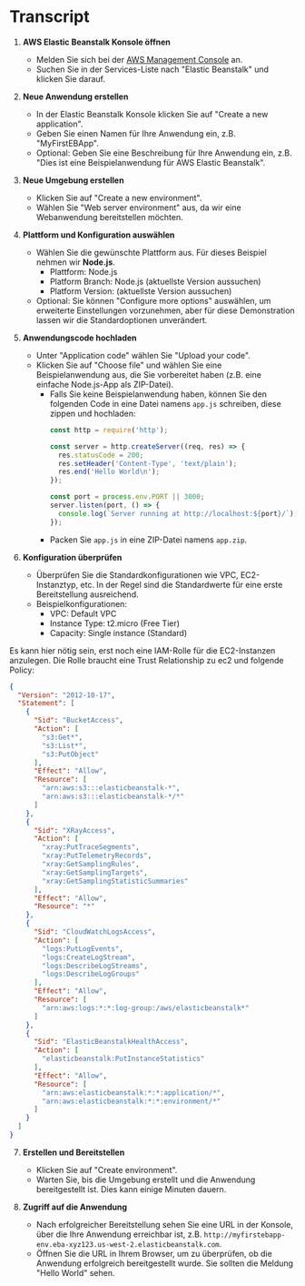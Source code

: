 # Transcript

1. **AWS Elastic Beanstalk Konsole öffnen**
    - Melden Sie sich bei der [AWS Management Console](https://aws.amazon.com/console/) an.
    - Suchen Sie in der Services-Liste nach "Elastic Beanstalk" und klicken Sie darauf.

2. **Neue Anwendung erstellen**
    - In der Elastic Beanstalk Konsole klicken Sie auf "Create a new application".
    - Geben Sie einen Namen für Ihre Anwendung ein, z.B. "MyFirstEBApp".
    - Optional: Geben Sie eine Beschreibung für Ihre Anwendung ein, z.B. "Dies ist eine Beispielanwendung für AWS Elastic Beanstalk".

3. **Neue Umgebung erstellen**
    - Klicken Sie auf "Create a new environment".
    - Wählen Sie "Web server environment" aus, da wir eine Webanwendung bereitstellen möchten.

4. **Plattform und Konfiguration auswählen**
    - Wählen Sie die gewünschte Plattform aus. Für dieses Beispiel nehmen wir **Node.js**.
        - Plattform: Node.js
        - Platform Branch: Node.js (aktuellste Version aussuchen)
        - Platform Version: (aktuellste Version aussuchen)
    - Optional: Sie können "Configure more options" auswählen, um erweiterte Einstellungen vorzunehmen, aber für diese Demonstration lassen wir die Standardoptionen unverändert.

5. **Anwendungscode hochladen**
    - Unter "Application code" wählen Sie "Upload your code".
    - Klicken Sie auf "Choose file" und wählen Sie eine Beispielanwendung aus, die Sie vorbereitet haben (z.B. eine einfache Node.js-App als ZIP-Datei).
        - Falls Sie keine Beispielanwendung haben, können Sie den folgenden Code in eine Datei namens `app.js` schreiben, diese zippen und hochladen:
          ```javascript
          const http = require('http');
   
          const server = http.createServer((req, res) => {
            res.statusCode = 200;
            res.setHeader('Content-Type', 'text/plain');
            res.end('Hello World\n');
          });
   
          const port = process.env.PORT || 3000;
          server.listen(port, () => {
            console.log(`Server running at http://localhost:${port}/`);
          });
          ```
        - Packen Sie `app.js` in eine ZIP-Datei namens `app.zip`.

6. **Konfiguration überprüfen**
    - Überprüfen Sie die Standardkonfigurationen wie VPC, EC2-Instanztyp, etc. In der Regel sind die Standardwerte für eine erste Bereitstellung ausreichend.
    - Beispielkonfigurationen:
        - VPC: Default VPC
        - Instance Type: t2.micro (Free Tier)
        - Capacity: Single instance (Standard)

Es kann hier nötig sein, erst noch eine IAM-Rolle für die EC2-Instanzen anzulegen. Die Rolle braucht eine Trust Relationship zu ec2 und folgende Policy:

```json
{
  "Version": "2012-10-17",
  "Statement": [
    {
      "Sid": "BucketAccess",
      "Action": [
        "s3:Get*",
        "s3:List*",
        "s3:PutObject"
      ],
      "Effect": "Allow",
      "Resource": [
        "arn:aws:s3:::elasticbeanstalk-*",
        "arn:aws:s3:::elasticbeanstalk-*/*"
      ]
    },
    {
      "Sid": "XRayAccess",
      "Action": [
        "xray:PutTraceSegments",
        "xray:PutTelemetryRecords",
        "xray:GetSamplingRules",
        "xray:GetSamplingTargets",
        "xray:GetSamplingStatisticSummaries"
      ],
      "Effect": "Allow",
      "Resource": "*"
    },
    {
      "Sid": "CloudWatchLogsAccess",
      "Action": [
        "logs:PutLogEvents",
        "logs:CreateLogStream",
        "logs:DescribeLogStreams",
        "logs:DescribeLogGroups"
      ],
      "Effect": "Allow",
      "Resource": [
        "arn:aws:logs:*:*:log-group:/aws/elasticbeanstalk*"
      ]
    },
    {
      "Sid": "ElasticBeanstalkHealthAccess",
      "Action": [
        "elasticbeanstalk:PutInstanceStatistics"
      ],
      "Effect": "Allow",
      "Resource": [
        "arn:aws:elasticbeanstalk:*:*:application/*",
        "arn:aws:elasticbeanstalk:*:*:environment/*"
      ]
    }
  ]
}
```

7. **Erstellen und Bereitstellen**
    - Klicken Sie auf "Create environment".
    - Warten Sie, bis die Umgebung erstellt und die Anwendung bereitgestellt ist. Dies kann einige Minuten dauern.

8. **Zugriff auf die Anwendung**
    - Nach erfolgreicher Bereitstellung sehen Sie eine URL in der Konsole, über die Ihre Anwendung erreichbar ist, z.B. `http://myfirstebapp-env.eba-xyz123.us-west-2.elasticbeanstalk.com`.
    - Öffnen Sie die URL in Ihrem Browser, um zu überprüfen, ob die Anwendung erfolgreich bereitgestellt wurde. Sie sollten die Meldung "Hello World" sehen.
